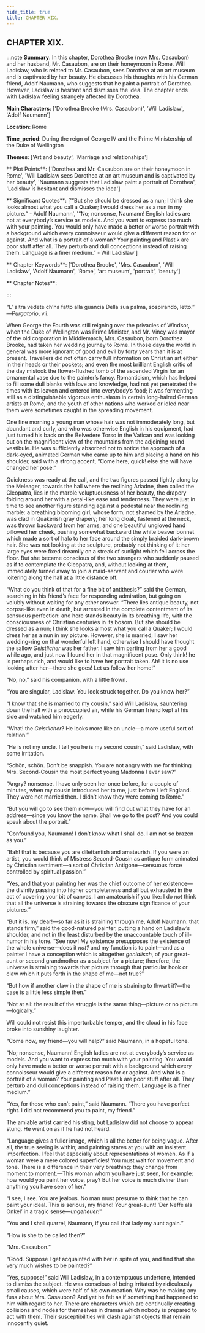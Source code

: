 ```yaml
---
hide_title: true
title: CHAPTER XIX.
---
```

## CHAPTER XIX.
:::note
**Summary**:
In this chapter, Dorothea Brooke (now Mrs. Casaubon) and her husband, Mr. Casaubon, are on their honeymoon in Rome. Will Ladislaw, who is related to Mr. Casaubon, sees Dorothea at an art museum and is captivated by her beauty. He discusses his thoughts with his German friend, Adolf Naumann, who suggests that he paint a portrait of Dorothea. However, Ladislaw is hesitant and dismisses the idea. The chapter ends with Ladislaw feeling strangely affected by Dorothea.

**Main Characters**:
['Dorothea Brooke (Mrs. Casaubon)', 'Will Ladislaw', 'Adolf Naumann']

**Location**:
Rome

**Time_period**:
During the reign of George IV and the Prime Ministership of the Duke of Wellington

**Themes**:
['Art and beauty', 'Marriage and relationships']

** Plot Points**:
['Dorothea and Mr. Casaubon are on their honeymoon in Rome', 'Will Ladislaw sees Dorothea at an art museum and is captivated by her beauty', 'Naumann suggests that Ladislaw paint a portrait of Dorothea', 'Ladislaw is hesitant and dismisses the idea']

** Significant Quotes**:
['“But she should be dressed as a nun; I think she looks almost what you call a Quaker; I would dress her as a nun in my picture.“ - Adolf Naumann', '“No; nonsense, Naumann! English ladies are not at everybody’s service as models. And you want to express too much with your painting. You would only have made a better or worse portrait with a background which every connoisseur would give a different reason for or against. And what is a portrait of a woman? Your painting and Plastik are poor stuff after all. They perturb and dull conceptions instead of raising them. Language is a finer medium.” - Will Ladislaw']

** Chapter Keywords**:
['Dorothea Brooke', 'Mrs. Casaubon', 'Will Ladislaw', 'Adolf Naumann', 'Rome', 'art museum', 'portrait', 'beauty']

** Chapter Notes**:

:::


“L’ altra vedete ch’ha fatto alla guancia Della sua palma, sospirando, letto.” —_Purgatorio_, vii. 

When George the Fourth was still reigning over the privacies of Windsor, when the Duke of Wellington was Prime Minister, and Mr. Vincy was mayor of the old corporation in Middlemarch, Mrs. Casaubon, born Dorothea Brooke, had taken her wedding journey to Rome. In those days the world in general was more ignorant of good and evil by forty years than it is at present. Travellers did not often carry full information on Christian art either in their heads or their pockets; and even the most brilliant English critic of the day mistook the flower-flushed tomb of the ascended Virgin for an ornamental vase due to the painter’s fancy. Romanticism, which has helped to fill some dull blanks with love and knowledge, had not yet penetrated the times with its leaven and entered into everybody’s food; it was fermenting still as a distinguishable vigorous enthusiasm in certain long-haired German artists at Rome, and the youth of other nations who worked or idled near them were sometimes caught in the spreading movement. 

One fine morning a young man whose hair was not immoderately long, but abundant and curly, and who was otherwise English in his equipment, had just turned his back on the Belvedere Torso in the Vatican and was looking out on the magnificent view of the mountains from the adjoining round vestibule. He was sufficiently absorbed not to notice the approach of a dark-eyed, animated German who came up to him and placing a hand on his shoulder, said with a strong accent, “Come here, quick! else she will have changed her pose.” 

Quickness was ready at the call, and the two figures passed lightly along by the Meleager, towards the hall where the reclining Ariadne, then called the Cleopatra, lies in the marble voluptuousness of her beauty, the drapery folding around her with a petal-like ease and tenderness. They were just in time to see another figure standing against a pedestal near the reclining marble: a breathing blooming girl, whose form, not shamed by the Ariadne, was clad in Quakerish gray drapery; her long cloak, fastened at the neck, was thrown backward from her arms, and one beautiful ungloved hand pillowed her cheek, pushing somewhat backward the white beaver bonnet which made a sort of halo to her face around the simply braided dark-brown hair. She was not looking at the sculpture, probably not thinking of it: her large eyes were fixed dreamily on a streak of sunlight which fell across the floor. But she became conscious of the two strangers who suddenly paused as if to contemplate the Cleopatra, and, without looking at them, immediately turned away to join a maid-servant and courier who were loitering along the hall at a little distance off. 

“What do you think of that for a fine bit of antithesis?” said the German, searching in his friend’s face for responding admiration, but going on volubly without waiting for any other answer. “There lies antique beauty, not corpse-like even in death, but arrested in the complete contentment of its sensuous perfection: and here stands beauty in its breathing life, with the consciousness of Christian centuries in its bosom. But she should be dressed as a nun; I think she looks almost what you call a Quaker; I would dress her as a nun in my picture. However, she is married; I saw her wedding-ring on that wonderful left hand, otherwise I should have thought the sallow _Geistlicher_ was her father. I saw him parting from her a good while ago, and just now I found her in that magnificent pose. Only think! he is perhaps rich, and would like to have her portrait taken. Ah! it is no use looking after her—there she goes! Let us follow her home!” 

“No, no,” said his companion, with a little frown. 

“You are singular, Ladislaw. You look struck together. Do you know her?” 

“I know that she is married to my cousin,” said Will Ladislaw, sauntering down the hall with a preoccupied air, while his German friend kept at his side and watched him eagerly. 

“What! the _Geistlicher_? He looks more like an uncle—a more useful sort of relation.” 

“He is not my uncle. I tell you he is my second cousin,” said Ladislaw, with some irritation. 

“Schön, schön. Don’t be snappish. You are not angry with me for thinking Mrs. Second-Cousin the most perfect young Madonna I ever saw?” 

“Angry? nonsense. I have only seen her once before, for a couple of minutes, when my cousin introduced her to me, just before I left England. They were not married then. I didn’t know they were coming to Rome.” 

“But you will go to see them now—you will find out what they have for an address—since you know the name. Shall we go to the post? And you could speak about the portrait.” 

“Confound you, Naumann! I don’t know what I shall do. I am not so brazen as you.” 

“Bah! that is because you are dilettantish and amateurish. If you were an artist, you would think of Mistress Second-Cousin as antique form animated by Christian sentiment—a sort of Christian Antigone—sensuous force controlled by spiritual passion.” 

“Yes, and that your painting her was the chief outcome of her existence—the divinity passing into higher completeness and all but exhausted in the act of covering your bit of canvas. I am amateurish if you like: I do _not_ think that all the universe is straining towards the obscure significance of your pictures.” 

“But it is, my dear!—so far as it is straining through me, Adolf Naumann: that stands firm,” said the good-natured painter, putting a hand on Ladislaw’s shoulder, and not in the least disturbed by the unaccountable touch of ill-humor in his tone. “See now! My existence presupposes the existence of the whole universe—does it _not?_ and my function is to paint—and as a painter I have a conception which is altogether _genialisch_, of your great-aunt or second grandmother as a subject for a picture; therefore, the universe is straining towards that picture through that particular hook or claw which it puts forth in the shape of me—not true?” 

“But how if another claw in the shape of me is straining to thwart it?—the case is a little less simple then.” 

“Not at all: the result of the struggle is the same thing—picture or no picture—logically.” 

Will could not resist this imperturbable temper, and the cloud in his face broke into sunshiny laughter. 

“Come now, my friend—you will help?” said Naumann, in a hopeful tone. 

“No; nonsense, Naumann! English ladies are not at everybody’s service as models. And you want to express too much with your painting. You would only have made a better or worse portrait with a background which every connoisseur would give a different reason for or against. And what is a portrait of a woman? Your painting and Plastik are poor stuff after all. They perturb and dull conceptions instead of raising them. Language is a finer medium.” 

“Yes, for those who can’t paint,” said Naumann. “There you have perfect right. I did not recommend you to paint, my friend.” 

The amiable artist carried his sting, but Ladislaw did not choose to appear stung. He went on as if he had not heard. 

“Language gives a fuller image, which is all the better for being vague. After all, the true seeing is within; and painting stares at you with an insistent imperfection. I feel that especially about representations of women. As if a woman were a mere colored superficies! You must wait for movement and tone. There is a difference in their very breathing: they change from moment to moment.—This woman whom you have just seen, for example: how would you paint her voice, pray? But her voice is much diviner than anything you have seen of her.” 

“I see, I see. You are jealous. No man must presume to think that he can paint your ideal. This is serious, my friend! Your great-aunt! ‘Der Neffe als Onkel’ in a tragic sense—_ungeheuer!_” 

“You and I shall quarrel, Naumann, if you call that lady my aunt again.” 

“How is she to be called then?” 

“Mrs. Casaubon.” 

“Good. Suppose I get acquainted with her in spite of you, and find that she very much wishes to be painted?” 

“Yes, suppose!” said Will Ladislaw, in a contemptuous undertone, intended to dismiss the subject. He was conscious of being irritated by ridiculously small causes, which were half of his own creation. Why was he making any fuss about Mrs. Casaubon? And yet he felt as if something had happened to him with regard to her. There are characters which are continually creating collisions and nodes for themselves in dramas which nobody is prepared to act with them. Their susceptibilities will clash against objects that remain innocently quiet. 

